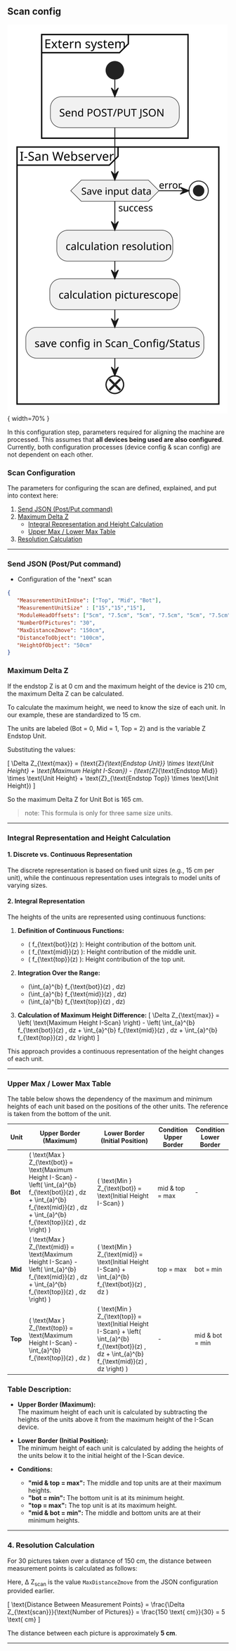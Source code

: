 ## Scan config

![Scan Config Diagramm](https://raw.githubusercontent.com/Nr44suessauer/I-Scan/e3244204858e6e4e7f5cfc8a78d4bcee4665ab8d/docs/diagram/FlowDiagrams_API_Webserver/Scan%20config.svg){ width=70% }

In this configuration step, parameters required for aligning the machine are processed. This assumes that **all devices being used are also configured**. Currently, both configuration processes (device config & scan config) are not dependent on each other.

### Scan Configuration

The parameters for configuring the scan are defined, explained, and put into context here:

1. [Send JSON (Post/Put command)](#send-json-postput-command)
2. [Maximum Delta Z](#maximum-delta-z)
   - [Integral Representation and Height Calculation](#integral-representation)
   - [Upper Max / Lower Max Table](#upper-max-lower-max)
3. [Resolution Calculation](#4-resolution-calculation)

---

### Send JSON (Post/Put command)

- Configuration of the "next" scan

```json
{
   "MeasurementUnitInUse": ["Top", "Mid", "Bot"],
   "MeasurementUnitSize" : ["15","15","15"],
   "ModuleHeadOffsets": ["5cm", "7.5cm", "5cm", "7.5cm", "5cm", "7.5cm", "5cm", "7.5cm"],
   "NumberOfPictures": "30",
   "MaxDistanceZmove": "150cm",
   "DistanceToObject": "100cm",
   "HeightOfObject": "50cm"
}
```

### Maximum Delta Z

If the endstop Z is at 0 cm and the maximum height of the device is 210 cm, the maximum Delta Z can be calculated.

To calculate the maximum height, we need to know the size of each unit. In our example, these are standardized to 15 cm.

The units are labeled (Bot = 0, Mid = 1, Top = 2) and is the variable Z Endstop Unit.

Substituting the values:

\[
\Delta Z_{\text{max}} = (\text{Z}_{\text{Endstop Unit}} \times \text{Unit Height} + \text{Maximum Height I-Scan}) - (\text{Z}_{\text{Endstop Mid}} \times \text{Unit Height} + \text{Z}_{\text{Endstop Top}} \times \text{Unit Height})
\]

So the maximum Delta Z for Unit Bot is 165 cm.
>note: This formula is only for three same size units.

---

### Integral Representation and Height Calculation

#### 1. **Discrete vs. Continuous Representation**

The discrete representation is based on fixed unit sizes (e.g., 15 cm per unit), while the continuous representation uses integrals to model units of varying sizes.

#### 2. **Integral Representation**

The heights of the units are represented using continuous functions:

1. **Definition of Continuous Functions:**
   - \( f_{\text{bot}}(z) \): Height contribution of the bottom unit.
   - \( f_{\text{mid}}(z) \): Height contribution of the middle unit.
   - \( f_{\text{top}}(z) \): Height contribution of the top unit.

2. **Integration Over the Range:**
   - \(\int_{a}^{b} f_{\text{bot}}(z) \, dz\)
   - \(\int_{a}^{b} f_{\text{mid}}(z) \, dz\)
   - \(\int_{a}^{b} f_{\text{top}}(z) \, dz\)

3. **Calculation of Maximum Height Difference:**
   \[
   \Delta Z_{\text{max}} = \left( \text{Maximum Height I-Scan} \right) - \left( \int_{a}^{b} f_{\text{bot}}(z) \, dz + \int_{a}^{b} f_{\text{mid}}(z) \, dz + \int_{a}^{b} f_{\text{top}}(z) \, dz \right)
   \]

This approach provides a continuous representation of the height changes of each unit.

---

### Upper Max / Lower Max Table

The table below shows the dependency of the maximum and minimum heights of each unit based on the positions of the other units. The reference is taken from the bottom of the unit.

| Unit | Upper Border (Maximum)                                                                 | Lower Border (Initial Position)                                                   | Condition Upper Border       | Condition Lower Border       |
|------|----------------------------------------------------------------------------------------|-----------------------------------------------------------------------------------|------------------------------|------------------------------|
| **Bot** | \( \text{Max } Z_{\text{bot}} = \text{Maximum Height I-Scan} - \left( \int_{a}^{b} f_{\text{bot}}(z) \, dz + \int_{a}^{b} f_{\text{mid}}(z) \, dz + \int_{a}^{b} f_{\text{top}}(z) \, dz \right) \) | \( \text{Min } Z_{\text{bot}} = \text{Initial Height I-Scan} \)                     | mid & top = max              | -                            |
| **Mid** | \( \text{Max } Z_{\text{mid}} = \text{Maximum Height I-Scan} - \left( \int_{a}^{b} f_{\text{mid}}(z) \, dz + \int_{a}^{b} f_{\text{top}}(z) \, dz \right) \) | \( \text{Min } Z_{\text{mid}} = \text{Initial Height I-Scan} + \int_{a}^{b} f_{\text{bot}}(z) \, dz \) | top = max                    | bot = min                    |
| **Top** | \( \text{Max } Z_{\text{top}} = \text{Maximum Height I-Scan} - \int_{a}^{b} f_{\text{top}}(z) \, dz \) | \( \text{Min } Z_{\text{top}} = \text{Initial Height I-Scan} + \left( \int_{a}^{b} f_{\text{bot}}(z) \, dz + \int_{a}^{b} f_{\text{mid}}(z) \, dz \right) \) | -                            | mid & bot = min              |

### **Table Description:**

- **Upper Border (Maximum):**  
  The maximum height of each unit is calculated by subtracting the heights of the units above it from the maximum height of the I-Scan device.
  
- **Lower Border (Initial Position):**  
  The minimum height of each unit is calculated by adding the heights of the units below it to the initial height of the I-Scan device.

- **Conditions:**  
  - **"mid & top = max":** The middle and top units are at their maximum heights.
  - **"bot = min":** The bottom unit is at its minimum height.
  - **"top = max":** The top unit is at its maximum height.
  - **"mid & bot = min":** The middle and bottom units are at their minimum heights.

---

### 4. **Resolution Calculation**

For 30 pictures taken over a distance of 150 cm, the distance between measurement points is calculated as follows:

Here, &Delta; Z<sub>scan</sub> is the value `MaxDistanceZmove` from the JSON configuration provided earlier.

\[
\text{Distance Between Measurement Points} = \frac{\Delta Z_{\text{scan}}}{\text{Number of Pictures}} = \frac{150 \text{ cm}}{30} = 5 \text{ cm}
\]

The distance between each picture is approximately **5 cm**.

---
